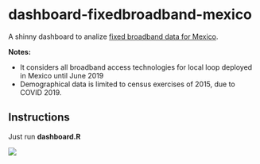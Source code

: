 # dashboard-fixedbroadband-mexico

A shinny dashboard to analize [fixed broadband data for Mexico](https://github.com/czammar/BandaAnchaFija).

**Notes:**

* It considers all broadband access technologies for local loop deployed in Mexico until June 2019
* Demographical data is limited to census exercises of 2015, due to COVID 2019.

## Instructions

Just run **dashboard.R**

![]('./screenshot.png')
